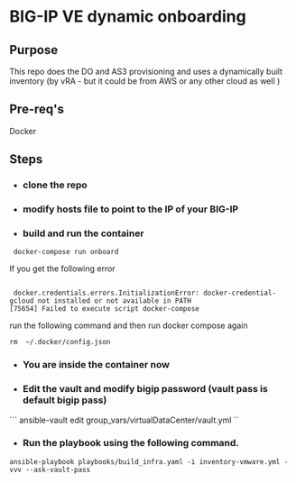 
# BIG-IP VE dynamic onboarding

## Purpose

This repo does the DO and AS3 provisioning and uses a dynamically built inventory (by vRA - but it could be from AWS or any other cloud as well )

## Pre-req's

Docker

## Steps

* ### clone the repo

* ### modify hosts file to point to the IP of your BIG-IP

* ### build and run the container

``` docker-compose run onboard```

If you get the following error

``` 

 docker.credentials.errors.InitializationError: docker-credential-gcloud not installed or not available in PATH
[75654] Failed to execute script docker-compose 

```
run the following command and then run docker compose again

```
rm  ~/.docker/config.json

```

* ### You are inside the container now
* ### Edit the vault and modify bigip password (vault pass is default bigip pass)

``` ansible-vault edit group_vars/virtualDataCenter/vault.yml ``

* ### Run the playbook using the following command.

``` ansible-playbook playbooks/build_infra.yaml -i inventory-vmware.yml -vvv --ask-vault-pass ```


